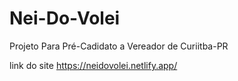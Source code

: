 # Nei-Do-Volei
 Projeto Para Pré-Cadidato a Vereador de Curiitba-PR

link do site https://neidovolei.netlify.app/
